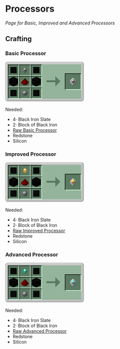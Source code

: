 # Processors

*Page for Basic, Improved and Advanced Processors*

## Crafting

### Basic Processor

![](../../img/recipes/refinedstorage/processor$3.png)

Needed:  
- 4· Black Iron Slate  
- 2· Block of Black Iron  
- [Raw Basic Processor](./raw_processors.md)  
- Redstone  
- Silicon

### Improved Processor

![](../../img/recipes/refinedstorage/processor$4.png)  

Needed:  
- 4· Black Iron Slate  
- 2· Block of Black Iron  
- [Raw Improved Processor](./raw_processors.md)  
- Redstone  
- Silicon

### Advanced Processor

![](../../img/recipes/refinedstorage/processor$5.png)

Needed:  
- 4· Black Iron Slate  
- 2· Block of Black Iron  
- [Raw Advanced Processor](./raw_processors.md)  
- Redstone  
- Silicon